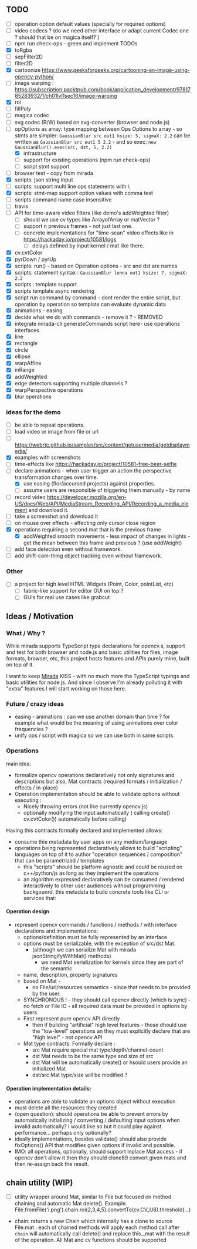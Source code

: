 ## TODO
- [ ] operation option default values (specially for required options)
- [ ] video codecs ? (do we need other interface or adapt current Codec one ? should that be on magica itself? )
- [ ] npm run check-ops - green and implement TODOs
- [x] toRgba
- [ ] sepFilter2D
- [ ] filter2D
- [x] cartoonize https://www.geeksforgeeks.org/cartooning-an-image-using-opencv-python/
- [ ] image warping : https://subscription.packtpub.com/book/application_development/9781785283932/1/ch01lvl1sec16/image-warping
- [x] roi
- [ ] fillPoly 
- [ ] magica codec
- [ ] svg codec (R/W) based on svg-converter (browser and node.js)
- [ ] opOptions as array: type mapping between Ops Options to array - so stmts are simpler: `GaussianBlur src out1 ksize: 5, sigmaX: 2.2` can be written as `GaussianBlur src out1 5 2.2` - and so exec: `new GaussianBlur().exec(src, dst, 5, 2.2)`
  - [x] infrastructure
  - [ ] support for existing operations (npm run check-ops)
  - [ ] script stmt support
- [ ] browser test - copy from mirada
- [x] scripts: json string input
- [ ] scripts: support multi line ops statements with \
- [x] scripts: stmt-map support option values with comma test 
- [ ] scripts  command name case insensitive
- [ ] travis
- [ ] API for time-aware video filters (like demo's addWeighted filter)
  - [ ] should we use cv types like ArrayofArray or matVector ? 
  - [ ] support n previous frames - not just last one. 
  - [ ] concrete implementations for "time-scan" video effects like in https://hackaday.io/project/10581/logs
     - [ ] delays defined by input kernel / mat like there. 
- [x] cv.cvtColor
- [x] pyrDown / pyrUp 
- [x] scripts: run() - based on Operation options - src and dst are names
- [x] scripts: statement syntax : `GaussianBlur lenna out1 ksize: 7, sigmaX: 2.2`
- [x] scripts : template support 
- [x] scripts template async rendering
- [x] script run command by command - dont render the entire script, but operation by operation so template can evaluate dynamic data  
- [x] animations - easing
- [x] decide what we do with commands - remove it ?  - REMOVED
- [x] integrate mirada-cli generateCommands script here-  use operations interfaces
- [x] line
- [x] rectangle
- [x] circle
- [x] ellipse
- [x] warpAffine
- [x] inRange
- [x] addWeighted
- [x] edge detectors supporting multiple channels ? 
- [x] warpPerspective operations
- [x] blur operations

### ideas for the demo

- [ ] be able to repeat operations.
- [ ] load video or image from file or url
- [ ] https://webrtc.github.io/samples/src/content/getusermedia/getdisplaymedia/
- [x] examples with screenshots
- [ ] time-effects like https://hackaday.io/project/10581-free-beer-selfie
- [ ] declare animations - when user trigger an action the perspective transformation changes over time.
  - [x] use easing (flor/accursed projects) against properties.
  - [ ] assume users are responsible of triggering them manually - by name
- [ ] record video https://developer.mozilla.org/en-US/docs/Web/API/MediaStream_Recording_API/Recording_a_media_element and download it.
- [ ] take a screenshot and download it
- [ ] on mouse over effects - affecting only cursor close region
- [x] operations requiring a second mat that is the previous frame 
  - [x] addWeighted smooth movements - less impact of changes in lights - get the mean between this frame and previous ? (use addWeight)
- [ ] add face detection even without framework.
- [ ] add shift-cam-thing object tracking even without framework.

### Other

- [ ] a project for high level HTML Widgets (Point, Color, pointList, etc)
  - [ ] fabric-like support for editor GUI  on top ? 
  - [ ] GUIs for real use cases like grabcut

## Ideas / Motivation

### What / Why ?

While mirada supports TypeScript type declarations for opencv.s, support and test for both browser and node.js and basic utilities for files, image formats, browser, etc, this project hosts features and APIs purely mine, built on top of it. 

I want to keep [Mirada](https://github.com/cancerberoSgx/mirada) KISS - with no much more tha TypeScript typings and basic utilities for node.js. And since I observe I'm already polluting it with "extra" features I will start working on those here. 

### Future / crazy ideas

 * easing - animations : can we use another domain than time ? for example what would be the meaning of using animations over color frequencies ?
 * unify ops / script with magica so we can use both in same scripts.

### Operations

main idea: 

 * formalize opencv operations declaratively not only signatures and descriptions but also,  Mat contracts (required formats / initialization / effects / in-place)
 * Operation implementation should be able to validate options without executing :
    * Nicely throwing errors (not like currently opencv.js) 
    * optionally modifying the input automatically ( calling create() cv.cvtColor()) automatically before calling)

Having this contracts formally declared and implemented allows:

  * consume thie metadata by user apps on any medium/language 
  * operations being represented declaratively allows to build "scripting" languages on top of it to author "operation sequences / composition" that can be parametrized / templates
     * this "scripts" should be platform agnostic and could be reused on c++/python/js as long as they implement the operations
     * an algorithm expressed declaratively can be consumed / rendered interactively to other user audiences without programming backgounrd. 
  this metadata to build concrete tools like CLI or services that: 


#### Operation design

 * represent opencv commands / functions / methods  / with interface declarations and implementations:
    * options/definition must be fully represented by an interface
    * options must be serializable, with the exception of src/dst Mat. 
       * (although we can serialize Mat with mirada jsonStringifyWithMat() methods)
         * we need Mat serialization for kernels since they are part of the semantic
    * name, description, property signatures
    * based on Mat - 
       * no File/url/resources semantics - since that needs to be provided by the user.
    * SYNCHRONOUS ! - they should call opencv directly (which is sync) - no fetch or File IO - all required data must be provided in options by users
    * First represent pure opencv API directly
       * then if building "artificial" high level features - those dhould use the "low-level" operations an they must explicitly declare that are "high level" - not opencv API
    * Mat type contracts. Formally declare :
      * src Mat require special mat type/depth/channel-count
       * dst Mat needs to be the same type and size of src 
       * dst Mat will be automatically create() or hsould users provide an initialized Mat
       * dst/src Mat type/size will be modified ?

#### Operation implementation details:
  * operations are able to validate an options object without execution
  * must delete all the resources they created
  * (open question): should operations be able to prevent errors by automatically initializing / converting / defaulting input options when invalid automatically? I would like so but it could play against performance... perhaps only optionally?
  * ideally implementations, besides validate() should also  provide fixOptions() API that modifies given options if invalid and possible.
  * IMO: all operations, optionally, should support inplace Mat access - if opencv don't allow it then they should clone89 convert given mats and then re-assign back the result.






## chain utility (WIP)

- [ ] utility wrapper around Mat, similar to File but focused on method chaining and automatic Mat delete(). Example. File.fromFile('i.png').chain.roi(2,3,4,5).convertTo(cv.CV_U8).threshold(...)

 * chain: returns a new Chain which internally has a clone to source File.mat . each of chained methods will apply
each method call after `chain` will automatically call delete() and replace this._mat with the result of the operation. All Mat and cv functions should be supported
